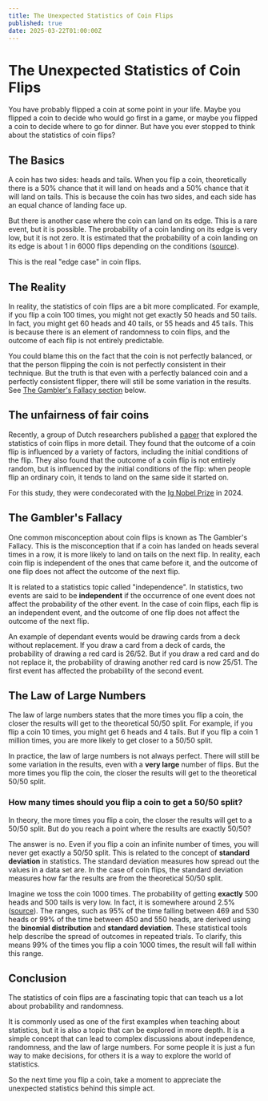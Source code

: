 ```yaml
---
title: The Unexpected Statistics of Coin Flips
published: true
date: 2025-03-22T01:00:00Z
---
```


# The Unexpected Statistics of Coin Flips

You have probably flipped a coin at some point in your life. Maybe you flipped a coin to decide who would go first in a game, or maybe you flipped a coin to decide where to go for dinner. But have you ever stopped to think about the statistics of coin flips?

## The Basics

A coin has two sides: heads and tails. When you flip a coin, theoretically there is a 50% chance that it will land on heads and a 50% chance that it will land on tails. This is because the coin has two sides, and each side has an equal chance of landing face up.

But there is another case where the coin can land on its edge. This is a rare event, but it is possible. The probability of a coin landing on its edge is very low, but it is not zero. It is estimated that the probability of a coin landing on its edge is about 1 in 6000 flips depending on the conditions ([source](https://ui.adsabs.harvard.edu/abs/1993PhRvE..48.2547M/abstract)).

This is the real "edge case" in coin flips. <!-- But don't be confused, it's not related to the origin of this expression. Read more about where does the term ["edge case"](https://flipthecoin.app/blog/where-does-the-term-edge-case-come-from) come from. -->

<!-- Learn more about how do we toss a coin in FlipTheCoin.app [here](https://flipthecoin.app/blog/how-we-toss-a-coin). -->

## The Reality

In reality, the statistics of coin flips are a bit more complicated. For example, if you flip a coin 100 times, you might not get exactly 50 heads and 50 tails. In fact, you might get 60 heads and 40 tails, or 55 heads and 45 tails. This is because there is an element of randomness to coin flips, and the outcome of each flip is not entirely predictable.

You could blame this on the fact that the coin is not perfectly balanced, or that the person flipping the coin is not perfectly consistent in their technique. But the truth is that even with a perfectly balanced coin and a perfectly consistent flipper, there will still be some variation in the results. See [The Gambler's Fallacy section](#the-gamblers-fallacy) below.

<!-- 💡 If you want to see an ideal coin flip simulation, check the [toss engine tool](https://flipthecoin.app/toss-engine). It is designed to be as mathematically fair as possible (and excludes the "edge" cases) using the JavaScript's `Math.random()` method to simulate a coin flip. -->

## The unfairness of fair coins

Recently, a group of Dutch researchers published a [paper](https://arxiv.org/abs/2310.04153) that explored the statistics of coin flips in more detail. They found that the outcome of a coin flip is influenced by a variety of factors, including the initial conditions of the flip. They also found that the outcome of a coin flip is not entirely random, but is influenced by the initial conditions of the flip: when people flip an ordinary coin, it tends to land on the same side it started on.

For this study, they were condecorated with the [Ig Nobel Prize](https://improbable.com/ig/winners/#ig2024) in 2024.

## The Gambler's Fallacy

One common misconception about coin flips is known as The Gambler's Fallacy. This is the misconception that if a coin has landed on heads several times in a row, it is more likely to land on tails on the next flip. In reality, each coin flip is independent of the ones that came before it, and the outcome of one flip does not affect the outcome of the next flip.

It is related to a statistics topic called "independence". In statistics, two events are said to be **independent** if the occurrence of one event does not affect the probability of the other event. In the case of coin flips, each flip is an independent event, and the outcome of one flip does not affect the outcome of the next flip.

An example of dependant events would be drawing cards from a deck without replacement. If you draw a card from a deck of cards, the probability of drawing a red card is 26/52. But if you draw a red card and do not replace it, the probability of drawing another red card is now 25/51. The first event has affected the probability of the second event.

<!-- 💡 If you want to learn more about what does it mean to have a probability of "26/52" or "25/51", check the [Probability Basics](https://flipthecoin.app/blog/probability-basics) blog post. -->

## The Law of Large Numbers

The law of large numbers states that the more times you flip a coin, the closer the results will get to the theoretical 50/50 split. For example, if you flip a coin 10 times, you might get 6 heads and 4 tails. But if you flip a coin 1 million times, you are more likely to get closer to a 50/50 split.

In practice, the law of large numbers is not always perfect. There will still be some variation in the results, even with a **very large** number of flips. But the more times you flip the coin, the closer the results will get to the theoretical 50/50 split.

### How many times should you flip a coin to get a 50/50 split?

In theory, the more times you flip a coin, the closer the results will get to a 50/50 split. But do you reach a point where the results are exactly 50/50?

The answer is no. Even if you flip a coin an infinite number of times, you will never get exactly a 50/50 split. This is related to the concept of **standard deviation** in statistics. The standard deviation measures how spread out the values in a data set are. In the case of coin flips, the standard deviation measures how far the results are from the theoretical 50/50 split.

Imagine we toss the coin 1000 times. The probability of getting **exactly** 500 heads and 500 tails is very low. In fact, it is somewhere around 2.5% ([source](https://www.wolframalpha.com/input?i=probability+of+getting+exactly+500+heads+and+500+tails+in+1000+flips+of+a+fair+coin)). The ranges, such as 95% of the time falling between 469 and 530 heads or 99% of the time between 450 and 550 heads, are derived using the **binomial distribution** and **standard deviation**. These statistical tools help describe the spread of outcomes in repeated trials. To clarify, this means 99% of the times you flip a coin 1000 times, the result will fall within this range.

## Conclusion

The statistics of coin flips are a fascinating topic that can teach us a lot about probability and randomness.

It is commonly used as one of the first examples when teaching about statistics, but it is also a topic that can be explored in more depth. It is a simple concept that can lead to complex discussions about independence, randomness, and the law of large numbers. For some people it is just a fun way to make decisions, for others it is a way to explore the world of statistics.

So the next time you flip a coin, take a moment to appreciate the unexpected statistics behind this simple act.
